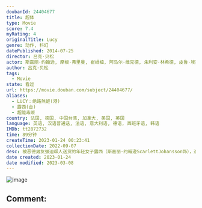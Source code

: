 ```yaml
---
doubanId: 24404677
title: 超体
type: Movie
score: 7.4
myRating: 4
originalTitle: Lucy
genre: 动作, 科幻
datePublished: 2014-07-25
director: 吕克·贝松
actor: 斯嘉丽·约翰逊, 摩根·弗里曼, 崔岷植, 阿马尔·维克德, 朱利安·林希德, 皮鲁·埃斯贝克, 安娜丽·提普顿, 詹·奥利弗·施罗德, 弗雷德里克·周, 克莱尔·陈, 塞德里克·舍瓦姆, 沃尔夫冈·皮索尔斯, 邵斯凡, 保罗·陈, 林𬀩恒, 邢峰, 徐灏翔, 塞缪尔·丘林, 李淳, 吕克·贝松, 高靖榕, 克里斯多夫·泰克, 林辰唏, 伊冯娜·格雷迪莱, undefined
author: 吕克·贝松
tags:
  - Movie
state: 看过
url: https://movie.douban.com/subject/24404677/
aliases:
  - LUCY：绝路煞姬(港)
  - 露西(台)
  - 超能毒贩
country: 法国, 德国, 中国台湾, 加拿大, 美国, 英国
language: 英语, 汉语普通话, 法语, 意大利语, 德语, 西班牙语, 韩语
IMDb: tt2872732
time: 89分钟
createTime: 2023-01-24 00:23:41
collectionDate: 2022-09-07
desc: 被恶德男友强迫帮人送货的年轻女子露西（斯嘉丽·约翰逊ScarlettJohansson饰），遭遇了穷凶恶极的黑帮头目张先生（崔岷植饰）一伙。她连同三个男人被张先生在腹部缝入了代号为CPH4的神...
date created: 2023-01-24
date modified: 2023-03-08
---
```


![image](p2201909284.jpg)

Comment:
---
